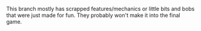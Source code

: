 This branch mostly has scrapped features/mechanics or little bits and bobs that were just made for fun. They probably won't make it into the final game.
